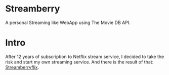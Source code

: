 # Streamberry
A personal Streaming like WebApp using The Movie DB API.

# Intro

After 12 years of subscription to Netflix stream service, I decided to take the risk and start my own streaming service. And there is the result of that: [Streamberryflix]([STREAMBERRYFLIX](https://mobilepadawan.github.io/Streamberry/)https://mobilepadawan.github.io/Streamberry/).
